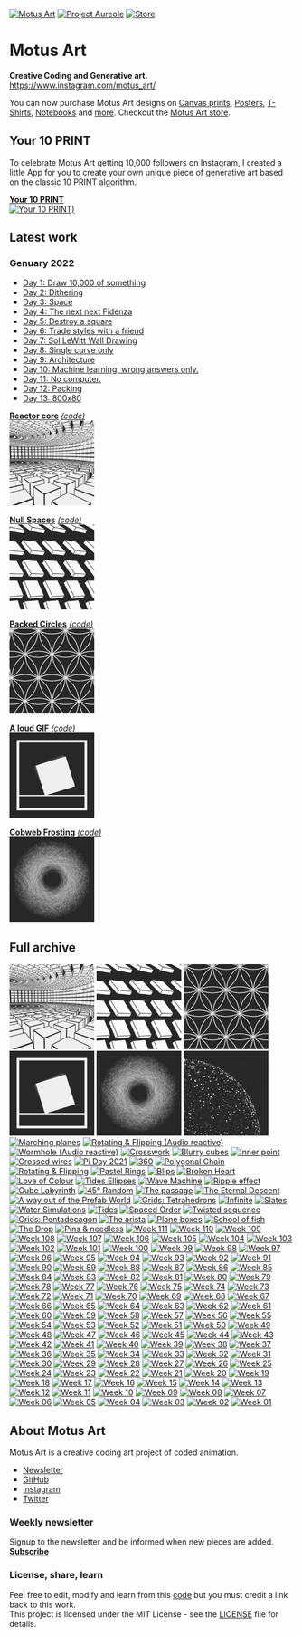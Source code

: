 [![Motus Art](assets/img/website/MotusArt.jpg "Motus Art")](#motus-art)
[![Project Aureole](assets/img/website/Project-Aureole.jpg "Project Aureole")](https://github.com/owenmcateer/Project-Aureole)
[![Store](assets/img/website/Buy-prints.jpg "Buy Motus Art Prints")](https://motusart.redbubble.com/)


# Motus Art

**Creative Coding and Generative art.**  
https://www.instagram.com/motus_art/

You can now purchase Motus Art designs on [Canvas prints](https://www.redbubble.com/people/motusart/shop?artistUserName=motusart&asc=u&iaCode=u-print-canvas), [Posters](https://www.redbubble.com/people/motusart/shop?artistUserName=motusart&asc=u&iaCode=u-print-poster), [T-Shirts](https://cottonbureau.com/people/owen-mcateer), [Notebooks](https://www.redbubble.com/people/motusart/shop?artistUserName=motusart&asc=u&iaCode=u-notebook-spiral) and [more](https://www.redbubble.com/people/motusart/shop).
Checkout the [Motus Art store](https://www.redbubble.com/people/motusart/shop).


## Your 10 PRINT
To celebrate Motus Art getting 10,000 followers on Instagram, I created a little App for you to create your own unique piece of generative art based on the classic 10 PRINT algorithm.

[**Your 10 PRINT**][your10print]  
[![Your 10 PRINT)](./assets/img/preview/your10print.png)][your10print]


## Latest work

### Genuary 2022
- [Day 1: Draw 10,000 of something](https://owenmcateer.github.io/Motus-Art/projects/genuary2022/day1.html)
- [Day 2: Dithering](https://owenmcateer.github.io/Motus-Art/projects/genuary2022/day2.html)
- [Day 3: Space](https://owenmcateer.github.io/Motus-Art/projects/genuary2022/day3.html)
- [Day 4: The next next Fidenza](https://owenmcateer.github.io/Motus-Art/projects/genuary2022/day4.html)
- [Day 5: Destroy a square](https://owenmcateer.github.io/Motus-Art/projects/genuary2022/day5.html)
- [Day 6: Trade styles with a friend](https://owenmcateer.github.io/Motus-Art/projects/genuary2022/day6.html)
- [Day 7: Sol LeWitt Wall Drawing](https://owenmcateer.github.io/Motus-Art/projects/genuary2022/day7.html)
- [Day 8: Single curve only](https://twitter.com/motus_art/status/1479781119348416512)
- [Day 9: Architecture](https://owenmcateer.github.io/Motus-Art/projects/genuary2022/day9.html)
- [Day 10: Machine learning, wrong answers only.](https://twitter.com/motus_art/status/1480564624676298760)
- [Day 11: No computer.](https://twitter.com/motus_art/status/1480942513867403265)
- [Day 12: Packing](https://owenmcateer.github.io/Motus-Art/projects/genuary2022/day12.html)
- [Day 13: 800x80](https://owenmcateer.github.io/Motus-Art/projects/genuary2022/day13.html)


[**Reactor core**][week152] [*(code)*][week152code]  
[![Reactor core)](./assets/img/preview/week_152.png)][week152]

[**Null Spaces**][week151] [*(code)*][week151code]  
[![Null Spaces)](./assets/img/preview/week_151.png)][week151]

[**Packed Circles**][week150] [*(code)*][week150code]  
[![Packed Circles)](./assets/img/preview/week_150.png)][week150]

[**A loud GIF**][week149] [*(code)*][week149code]  
[![A loud GIF)](./assets/img/preview/week_149.png)][week149]

[**Cobweb Frosting**][week148] [*(code)*][week148code]  
[![Cobweb Frosting)](./assets/img/preview/week_148.png)][week148]

## Full archive
[![Reactor core](./assets/img/preview/week_152.png)][week152]
[![Null Spaces](./assets/img/preview/week_151.png)][week151]
[![Packed Circles](./assets/img/preview/week_150.png)][week150]
[![A loud GIF](./assets/img/preview/week_149.png)][week149]
[![Cobweb Frosting](./assets/img/preview/week_148.png)][week148]
[![Entity Globe](./assets/img/preview/week_147.png)][week147]
[![Marching planes](./assets/img/preview/week_146.png)][week146]
[![Rotating & Flipping (Audio reactive)](./assets/img/preview/week_136.png)][week145]
[![Wormhole (Audio reactive)](./assets/img/preview/week_103.png)][week144]
[![Crosswork](./assets/img/preview/week_143.png)][week143]
[![Blurry cubes](./assets/img/preview/week_142.png)][week142]
[![Inner point](./assets/img/preview/week_141.png)][week141]
[![Crossed wires](./assets/img/preview/week_140.png)][week140]
[![Pi Day 2021](./assets/img/preview/week_139.png)][week139]
[![360](./assets/img/preview/week_138.png)][week138]
[![Polygonal Chain](./assets/img/preview/week_137.png)][week137]
[![Rotating &amp; Flipping](./assets/img/preview/week_136.png)][week136]
[![Pastel Rings](./assets/img/preview/week_135.png)][week135]
[![Blips](./assets/img/preview/week_134.png)][week134]
[![Broken Heart](./assets/img/preview/week_133.png)][week133]
[![Love of Colour](./assets/img/preview/week_132.png)][week132]
[![Tides Ellipses](./assets/img/preview/week_131.png)][week131]
[![Wave Machine](./assets/img/preview/week_130.png)][week130]
[![Ripple effect](./assets/img/preview/week_129.png)][week129]
[![Cube Labyrinth](./assets/img/preview/week_128.png)][week128]
[![45° Random](./assets/img/preview/week_127.png)][week127]
[![The passage](./assets/img/preview/week_126.png)][week126]
[![The Eternal Descent](./assets/img/preview/week_125.png)][week125]
[![A way out of the Prefab World](./assets/img/preview/week_124.png)][week124]
[![Grids: Tetrahedrons](./assets/img/preview/week_123.png)][week123]
[![Infinite](./assets/img/preview/week_122.png)][week122]
[![Slates](./assets/img/preview/week_121.png)][week121]
[![Water Simulations](./assets/img/preview/WaterSimulations.png)][waterSims]
[![Tides](./assets/img/preview/week_120.png)][week120]
[![Spaced Order](./assets/img/preview/week_119.png)][week119]
[![Twisted sequence](./assets/img/preview/week_118.png)][week118]
[![Grids: Pentadecagon](./assets/img/preview/week_117.png)][week117]
[![The arista](./assets/img/preview/week_116.png)][week116]
[![Plane boxes](./assets/img/preview/week_115.png)][week115]
[![School of fish](./assets/img/preview/week_114.png)][week114]
[![The Drop](./assets/img/preview/week_113.png)][week113]
[![Pins & needless](./assets/img/preview/week_112.png)][week112]
[![Week 111](./assets/img/preview/week_111.png)][week111]
[![Week 110](./assets/img/preview/week_110.png)][week110]
[![Week 109](./assets/img/preview/week_109.png)][week109]
[![Week 108](./assets/img/preview/week_108.png)][week108]
[![Week 107](./assets/img/preview/week_107.png)][week107]
[![Week 106](./assets/img/preview/week_106.png)][week106]
[![Week 105](./assets/img/preview/week_105.png)][week105]
[![Week 104](./assets/img/preview/week_104.png)][week104]
[![Week 103](./assets/img/preview/week_103.png)][week103]
[![Week 102](./assets/img/preview/week_102.png)][week102]
[![Week 101](./assets/img/preview/week_101.png)][week101]
[![Week 100](./assets/img/preview/week_100.png)][week100]
[![Week 99](./assets/img/preview/week_99.png)][week99]
[![Week 98](./assets/img/preview/week_98.png)][week98]
[![Week 97](./assets/img/preview/week_97.png)][week97]
[![Week 96](./assets/img/preview/week_96.png)][week96]
[![Week 95](./assets/img/preview/week_95.png)][week95]
[![Week 94](./assets/img/preview/week_94.png)][week94]
[![Week 93](./assets/img/preview/week_93.png)][week93]
[![Week 92](./assets/img/preview/week_92.png)][week92]
[![Week 91](./assets/img/preview/week_91.png)][week91]
[![Week 90](./assets/img/preview/week_90.png)][week90]
[![Week 89](./assets/img/preview/week_89.png)][week89]
[![Week 88](./assets/img/preview/week_88.png)][week88]
[![Week 87](./assets/img/preview/week_87.png)][week87]
[![Week 86](./assets/img/preview/week_86.png)][week86]
[![Week 85](./assets/img/preview/week_85.png)][week85]
[![Week 84](./assets/img/preview/week_84.png)][week84]
[![Week 83](./assets/img/preview/week_83.png)][week83]
[![Week 82](./assets/img/preview/week_82.png)][week82]
[![Week 81](./assets/img/preview/week_81.png)][week81]
[![Week 80](./assets/img/preview/week_80.png)][week80]
[![Week 79](./assets/img/preview/week_79.png)][week79]
[![Week 78](./assets/img/preview/week_78.png)][week78]
[![Week 77](./assets/img/preview/week_77.png)][week77]
[![Week 76](./assets/img/preview/week_76.png)][week76]
[![Week 75](./assets/img/preview/week_75.png)][week75]
[![Week 74](./assets/img/preview/week_74.png)][week74]
[![Week 73](./assets/img/preview/week_73.png)][week73]
[![Week 72](./assets/img/preview/week_72.png)][week72]
[![Week 71](./assets/img/preview/week_71.png)][week71]
[![Week 70](./assets/img/preview/week_70.png)][week70]
[![Week 69](./assets/img/preview/week_69.png)][week69]
[![Week 68](./assets/img/preview/week_68.png)][week68]
[![Week 67](./assets/img/preview/week_67.png)][week67]
[![Week 66](./assets/img/preview/week_66.png)][week66]
[![Week 65](./assets/img/preview/week_65.png)][week65]
[![Week 64](./assets/img/preview/week_64.png)][week64]
[![Week 63](./assets/img/preview/week_63.png)][week63]
[![Week 62](./assets/img/preview/week_62.png)][week62]
[![Week 61](./assets/img/preview/week_61.png)][week61]
[![Week 60](./assets/img/preview/week_60.png)][week60]
[![Week 59](./assets/img/preview/week_59.png)][week59]
[![Week 58](./assets/img/preview/week_58.png)][week58]
[![Week 57](./assets/img/preview/week_57.png)][week57]
[![Week 56](./assets/img/preview/week_56.png)][week56]
[![Week 55](./assets/img/preview/week_55.png)][week55]
[![Week 54](./assets/img/preview/week_54.png)][week54]
[![Week 53](./assets/img/preview/week_53.png)][week53]
[![Week 52](./assets/img/preview/week_52.png)][week52]
[![Week 51](./assets/img/preview/week_51.png)][week51]
[![Week 50](./assets/img/preview/week_50.png)][week50]
[![Week 49](./assets/img/preview/week_49.png)][week49]
[![Week 48](./assets/img/preview/week_48.png)][week48]
[![Week 47](./assets/img/preview/week_47.png)][week47]
[![Week 46](./assets/img/preview/week_46.png)][week46]
[![Week 45](./assets/img/preview/week_45.png)][week45]
[![Week 44](./assets/img/preview/week_44.png)][week44]
[![Week 43](./assets/img/preview/week_43.png)][week43]
[![Week 42](./assets/img/preview/week_42.png)][week42]
[![Week 41](./assets/img/preview/week_41.png)][week41]
[![Week 40](./assets/img/preview/week_40.png)][week40]
[![Week 39](./assets/img/preview/week_39.png)][week39]
[![Week 38](./assets/img/preview/week_38.png)][week38]
[![Week 37](./assets/img/preview/week_37.png)][week37]
[![Week 36](./assets/img/preview/week_36.png)][week36]
[![Week 35](./assets/img/preview/week_35.png)][week35]
[![Week 34](./assets/img/preview/week_34.png)][week34]
[![Week 33](./assets/img/preview/week_33.png)][week33]
[![Week 32](./assets/img/preview/week_32.png)][week32]
[![Week 31](./assets/img/preview/week_31.png)][week31]
[![Week 30](./assets/img/preview/week_30.png)][week30]
[![Week 29](./assets/img/preview/week_29.png)][week29]
[![Week 28](./assets/img/preview/week_28.png)][week28]
[![Week 27](./assets/img/preview/week_27.png)][week27]
[![Week 26](./assets/img/preview/week_26.png)][week26]
[![Week 25](./assets/img/preview/week_25.png)][week25]
[![Week 24](./assets/img/preview/week_24.png)][week24]
[![Week 23](./assets/img/preview/week_23.png)][week23]
[![Week 22](./assets/img/preview/week_22.png)][week22]
[![Week 21](./assets/img/preview/week_21.png)][week21]
[![Week 20](./assets/img/preview/week_20.png)][week20]
[![Week 19](./assets/img/preview/week_19.png)][week19]
[![Week 18](./assets/img/preview/week_18.png)][week18]
[![Week 17](./assets/img/preview/week_17.png)][week17]
[![Week 16](./assets/img/preview/week_16.png)][week16]
[![Week 15](./assets/img/preview/week_15.png)][week15]
[![Week 14](./assets/img/preview/week_14.png)][week14]
[![Week 13](./assets/img/preview/week_13.png)][week13]
[![Week 12](./assets/img/preview/week_12.png)][week12]
[![Week 11](./assets/img/preview/week_11.png)][week11]
[![Week 10](./assets/img/preview/week_10.png)][week10]
[![Week 09](./assets/img/preview/week_09.png)][week09]
[![Week 08](./assets/img/preview/week_08.png)][week08]
[![Week 07](./assets/img/preview/week_07.png)][week07]
[![Week 06](./assets/img/preview/week_06.png)][week06]
[![Week 05](./assets/img/preview/week_05.png)][week05]
[![Week 04](./assets/img/preview/week_04.png)][week04]
[![Week 03](./assets/img/preview/week_03.png)][week03]
[![Week 02](./assets/img/preview/week_02.png)][week02]
[![Week 01](./assets/img/preview/week_01.png)][week01]

## About Motus Art

Motus Art is a creative coding art project of coded animation.
* [Newsletter](http://eepurl.com/dmntwP)
* [GitHub](https://github.com/owenmcateer)
* [Instagram](https://www.instagram.com/Motus_Art/)
* [Twitter](https://twitter.com/motus_art)

### Weekly newsletter

Signup to the newsletter and be informed when new pieces are added.  
[**Subscribe**](http://eepurl.com/dmntwP)

### License, share, learn

Feel free to edit, modify and learn from this [code](https://github.com/owenmcateer/Motus-Art) but you must credit a link back to this work.  
This project is licensed under the MIT License - see the [LICENSE](LICENSE) file for details.

[week01]: https://owenmcateer.github.io/Motus-Art/projects/week_01.html
[week01code]: https://github.com/owenmcateer/Motus-Art/blob/master/src/week_01/main.js
[week02]: https://owenmcateer.github.io/Motus-Art/projects/week_02.html
[week02code]: https://github.com/owenmcateer/Motus-Art/blob/master/src/week_02/main.js
[week03]: https://owenmcateer.github.io/Motus-Art/projects/week_03.html
[week03code]: https://github.com/owenmcateer/Motus-Art/blob/master/src/week_03/main.js
[week04]: https://owenmcateer.github.io/Motus-Art/projects/week_04.html
[week04code]: https://github.com/owenmcateer/Motus-Art/blob/master/src/week_04/main.js
[week05]: https://owenmcateer.github.io/Motus-Art/projects/week_05.html
[week05code]: https://github.com/owenmcateer/Motus-Art/blob/master/src/week_05/main.js
[week06]: https://owenmcateer.github.io/Motus-Art/projects/week_06.html
[week06code]: https://github.com/owenmcateer/Motus-Art/blob/master/src/week_06/main.js
[week07]: https://owenmcateer.github.io/Motus-Art/projects/week_07.html
[week07code]: https://github.com/owenmcateer/Motus-Art/blob/master/src/week_07/main.js
[week08]: https://owenmcateer.github.io/Motus-Art/projects/week_08.html
[week08code]: https://github.com/owenmcateer/Motus-Art/tree/master/src/week_08
[week09]: https://owenmcateer.github.io/Motus-Art/projects/week_09.html
[week09code]: https://github.com/owenmcateer/Motus-Art/blob/master/src/week_09/main.js
[week10]: https://owenmcateer.github.io/Motus-Art/projects/week_10.html
[week10code]: https://github.com/owenmcateer/Motus-Art/blob/master/src/week_10/main.js
[week11]: https://owenmcateer.github.io/Motus-Art/projects/week_11.html
[week11code]: https://github.com/owenmcateer/Motus-Art/blob/master/src/week_11/main.js
[week12]: https://owenmcateer.github.io/Motus-Art/projects/week_12.html
[week12code]: https://github.com/owenmcateer/Motus-Art/blob/master/src/week_12/main.js
[week13]: https://owenmcateer.github.io/Motus-Art/projects/week_13.html
[week13code]: https://github.com/owenmcateer/Motus-Art/blob/master/src/week_13/main.js
[week14]: https://owenmcateer.github.io/Motus-Art/projects/week_14.html
[week14code]: https://github.com/owenmcateer/Motus-Art/blob/master/src/week_14/main.js
[week15]: https://owenmcateer.github.io/Motus-Art/projects/week_15.html
[week15code]: https://github.com/owenmcateer/Motus-Art/blob/master/src/week_15/main.js
[week16]: https://owenmcateer.github.io/Motus-Art/projects/week_16.html
[week16code]: https://github.com/owenmcateer/Motus-Art/blob/master/src/week_16/main.js
[week17]: https://owenmcateer.github.io/Motus-Art/projects/week_17.html
[week17code]: https://github.com/owenmcateer/Motus-Art/blob/master/src/week_17/main.js
[week18]: https://owenmcateer.github.io/Motus-Art/projects/week_18.html
[week18code]: https://github.com/owenmcateer/Motus-Art/blob/master/src/week_18/main.js
[week19]: https://owenmcateer.github.io/Motus-Art/projects/week_19.html
[week19code]: https://github.com/owenmcateer/Motus-Art/blob/master/src/week_19/main.js
[week20]: https://owenmcateer.github.io/Motus-Art/projects/week_20.html
[week20code]: https://github.com/owenmcateer/Motus-Art/blob/master/src/week_20/main.js
[week21]: https://owenmcateer.github.io/Motus-Art/projects/week_21.html
[week21code]: https://github.com/owenmcateer/Motus-Art/blob/master/src/week_21/main.js
[week22]: https://owenmcateer.github.io/Motus-Art/projects/week_22.html
[week22code]: https://github.com/owenmcateer/Motus-Art/blob/master/src/week_22/main.js
[week23]: https://owenmcateer.github.io/Motus-Art/projects/week_23.html
[week23code]: https://github.com/owenmcateer/Motus-Art/blob/master/src/week_23/main.js
[week24]: https://owenmcateer.github.io/Motus-Art/projects/week_24.html
[week24code]: https://github.com/owenmcateer/Motus-Art/blob/master/src/week_24/main.js
[week25]: https://owenmcateer.github.io/Motus-Art/projects/week_25.html
[week25code]: https://github.com/owenmcateer/Motus-Art/blob/master/src/week_25/main.js
[week26]: https://owenmcateer.github.io/Motus-Art/projects/week_26.html
[week26code]: https://github.com/owenmcateer/Motus-Art/blob/master/src/week_26/main.js
[week27]: https://owenmcateer.github.io/Motus-Art/projects/week_27.html
[week27code]: https://github.com/owenmcateer/Motus-Art/blob/master/src/week_27/main.js
[week28]: https://owenmcateer.github.io/Motus-Art/projects/week_28.html
[week28code]: https://github.com/owenmcateer/Motus-Art/blob/master/src/week_28/main.js
[week29]: https://owenmcateer.github.io/Motus-Art/projects/week_29.html
[week29code]: https://github.com/owenmcateer/Motus-Art/blob/master/src/week_29/main.js
[codevember]: https://owenmcateer.github.io/Motus-Art/projects/codevember/
[week30]: https://owenmcateer.github.io/Motus-Art/projects/week_30.html
[week30code]: https://github.com/owenmcateer/Motus-Art/blob/master/src/week_30/main.js
[week31]: https://owenmcateer.github.io/Motus-Art/projects/week_31.html
[week31code]: https://github.com/owenmcateer/Motus-Art/blob/master/src/week_31/main.js
[week32]: https://owenmcateer.github.io/Motus-Art/projects/week_32.html
[week32code]: https://github.com/owenmcateer/Motus-Art/blob/master/src/week_32/main.js
[week33]: https://owenmcateer.github.io/Motus-Art/projects/week_33.html
[week33code]: https://github.com/owenmcateer/Motus-Art/blob/master/src/week_33/main.js
[week34]: https://owenmcateer.github.io/Motus-Art/projects/week_34.html
[week34code]: https://github.com/owenmcateer/Motus-Art/blob/master/src/week_34/main.js
[week35]: https://owenmcateer.github.io/Motus-Art/projects/week_35.html
[week35code]: https://github.com/owenmcateer/Motus-Art/blob/master/src/week_35/main.js
[week36]: https://owenmcateer.github.io/Motus-Art/projects/week_36.html
[week36code]: https://github.com/owenmcateer/Motus-Art/blob/master/src/week_36/main.js
[week37]: https://owenmcateer.github.io/Motus-Art/projects/week_37.html
[week37code]: https://github.com/owenmcateer/Motus-Art/blob/master/src/week_37/main.js
[week38]: https://owenmcateer.github.io/Motus-Art/projects/week_38.html
[week38code]: https://github.com/owenmcateer/Motus-Art/blob/master/src/week_38/main.js
[week39]: https://owenmcateer.github.io/Motus-Art/projects/week_39.html
[week39code]: https://github.com/owenmcateer/Motus-Art/blob/master/src/week_39/main.js
[week40]: https://owenmcateer.github.io/Motus-Art/projects/week_40.html
[week40code]: https://github.com/owenmcateer/Motus-Art/blob/master/src/week_40/main.js
[week41]: https://owenmcateer.github.io/Motus-Art/projects/week_41.html
[week41code]: https://github.com/owenmcateer/Motus-Art/blob/master/src/week_41/main.js
[week42]: https://owenmcateer.github.io/Motus-Art/projects/week_42.html
[week42code]: https://github.com/owenmcateer/Motus-Art/blob/master/src/week_42/main.js
[week43]: https://owenmcateer.github.io/Motus-Art/projects/week_43.html
[week43code]: https://github.com/owenmcateer/Motus-Art/blob/master/src/week_43/main.js
[week44]: https://owenmcateer.github.io/Motus-Art/projects/week_44.html
[week44code]: https://github.com/owenmcateer/Motus-Art/blob/master/src/week_44/main.js
[week45]: https://owenmcateer.github.io/Motus-Art/projects/week_45.html
[week45code]: https://github.com/owenmcateer/Motus-Art/blob/master/src/week_45/main.js
[week46]: https://owenmcateer.github.io/Motus-Art/projects/week_46.html
[week46code]: https://github.com/owenmcateer/Motus-Art/blob/master/src/week_46/main.js
[week47]: https://owenmcateer.github.io/Motus-Art/projects/week_47.html
[week47code]: https://github.com/owenmcateer/Motus-Art/blob/master/src/week_47/main.js
[week48]: https://owenmcateer.github.io/Motus-Art/projects/week_48.html
[week48code]: https://github.com/owenmcateer/Motus-Art/blob/master/src/week_48/main.js
[week49]: https://owenmcateer.github.io/Motus-Art/projects/week_49.html
[week49code]: https://github.com/owenmcateer/Motus-Art/blob/master/src/week_49/main.js
[week50]: https://owenmcateer.github.io/Motus-Art/projects/week_50.html
[week50code]: https://github.com/owenmcateer/Motus-Art/blob/master/src/week_50/main.js
[week51]: https://owenmcateer.github.io/Motus-Art/projects/week_51.html
[week51code]: https://github.com/owenmcateer/Motus-Art/blob/master/src/week_51/main.js
[week52]: https://owenmcateer.github.io/Motus-Art/projects/week_52.html
[week52code]: https://github.com/owenmcateer/Motus-Art/blob/master/src/week_52/main.js
[week53]: https://owenmcateer.github.io/Motus-Art/projects/week_53.html
[week53code]: https://github.com/owenmcateer/Motus-Art/blob/master/src/week_53/main.js
[week54]: https://owenmcateer.github.io/Motus-Art/projects/week_54.html
[week54code]: https://github.com/owenmcateer/Motus-Art/blob/master/src/week_54/main.js
[week55]: https://owenmcateer.github.io/Motus-Art/projects/week_55.html
[week55code]: https://github.com/owenmcateer/Motus-Art/blob/master/src/week_55/main.js
[week56]: https://owenmcateer.github.io/Motus-Art/projects/week_56.html
[week56code]: https://github.com/owenmcateer/Motus-Art/blob/master/src/week_56/main.js
[week57]: https://owenmcateer.github.io/Motus-Art/projects/week_57.html
[week57code]: https://github.com/owenmcateer/Motus-Art/blob/master/src/week_57/main.js
[week58]: https://owenmcateer.github.io/Motus-Art/projects/week_58.html
[week58code]: https://github.com/owenmcateer/Motus-Art/blob/master/src/week_58/main.js
[week59]: https://owenmcateer.github.io/Motus-Art/projects/week_59.html
[week59code]: https://github.com/owenmcateer/Motus-Art/blob/master/src/week_59/main.js
[week60]: https://owenmcateer.github.io/Motus-Art/projects/week_60.html
[week60code]: https://github.com/owenmcateer/Motus-Art/blob/master/src/week_60/main.js
[week61]: https://owenmcateer.github.io/Motus-Art/projects/week_61.html
[week61code]: https://github.com/owenmcateer/Motus-Art/blob/master/src/week_61/main.js
[week62]: https://owenmcateer.github.io/Motus-Art/projects/week_62.html
[week62code]: https://github.com/owenmcateer/Motus-Art/blob/master/src/week_62/main.js
[week63]: https://owenmcateer.github.io/Motus-Art/projects/week_63.html
[week63code]: https://github.com/owenmcateer/Motus-Art/blob/master/src/week_63/main.js
[week64]: https://owenmcateer.github.io/Motus-Art/projects/week_64.html
[week64code]: https://github.com/owenmcateer/Motus-Art/blob/master/src/week_64/main.js
[week65]: https://owenmcateer.github.io/Motus-Art/projects/week_65.html
[week65code]: https://github.com/owenmcateer/Motus-Art/blob/master/src/week_65/main.js
[week66]: https://owenmcateer.github.io/Motus-Art/projects/week_66.html
[week66code]: https://github.com/owenmcateer/Motus-Art/blob/master/src/week_66/main.js
[week67]: https://owenmcateer.github.io/Motus-Art/projects/week_67.html
[week67code]: https://github.com/owenmcateer/Motus-Art/blob/master/src/week_67/main.js
[week68]: https://owenmcateer.github.io/Motus-Art/projects/week_68.html
[week68code]: https://github.com/owenmcateer/Motus-Art/blob/master/src/week_68/main.js
[week69]: https://owenmcateer.github.io/Motus-Art/projects/week_69.html
[week69code]: https://github.com/owenmcateer/Motus-Art/blob/master/src/week_69/main.js
[week70]: https://owenmcateer.github.io/Motus-Art/projects/week_70.html
[week70code]: https://github.com/owenmcateer/Motus-Art/blob/master/src/week_70/main.js
[week71]: https://owenmcateer.github.io/Motus-Art/projects/week_71.html
[week71code]: https://github.com/owenmcateer/Motus-Art/blob/master/src/week_71/main.js
[week72]: https://owenmcateer.github.io/Motus-Art/projects/week_72.html
[week72code]: https://github.com/owenmcateer/Motus-Art/blob/master/src/week_72/main.js
[week73]: https://owenmcateer.github.io/Motus-Art/projects/week_73.html
[week73code]: https://github.com/owenmcateer/Motus-Art/blob/master/src/week_73/main.js
[week74]: https://owenmcateer.github.io/Motus-Art/projects/week_74.html
[week74code]: https://github.com/owenmcateer/Motus-Art/blob/master/src/week_74/main.js
[week75]: https://owenmcateer.github.io/Motus-Art/projects/week_75.html
[week75code]: https://github.com/owenmcateer/Motus-Art/blob/master/src/week_75/main.js
[week76]: https://owenmcateer.github.io/Motus-Art/projects/week_76.html
[week76code]: https://github.com/owenmcateer/Motus-Art/blob/master/src/week_76/main.js
[week77]: https://owenmcateer.github.io/Motus-Art/projects/week_77.html
[week77code]: https://github.com/owenmcateer/Motus-Art/blob/master/src/week_77/main.js
[week78]: https://owenmcateer.github.io/Motus-Art/projects/week_78.html
[week78code]: https://github.com/owenmcateer/Motus-Art/blob/master/src/week_78/main.js
[week79]: https://owenmcateer.github.io/Motus-Art/projects/week_79.html
[week79code]: https://github.com/owenmcateer/Motus-Art/blob/master/src/week_79/main.js
[week80]: https://owenmcateer.github.io/Motus-Art/projects/week_80.html
[week80code]: https://github.com/owenmcateer/Motus-Art/blob/master/src/week_80/
[week81]: https://owenmcateer.github.io/Motus-Art/projects/week_81.html
[week81code]: https://github.com/owenmcateer/Motus-Art/blob/master/src/week_81/main.js
[week82]: https://owenmcateer.github.io/Motus-Art/projects/week_82.html
[week82code]: https://github.com/owenmcateer/Motus-Art/blob/master/src/week_82/main.js
[week83]: https://owenmcateer.github.io/Motus-Art/projects/week_83.html
[week83code]: https://github.com/owenmcateer/Motus-Art/blob/master/src/week_83/main.js
[week84]: https://owenmcateer.github.io/Motus-Art/projects/week_84.html
[week84code]: https://github.com/owenmcateer/Motus-Art/blob/master/src/week_84/main.js
[week85]: https://owenmcateer.github.io/Motus-Art/projects/week_85.html
[week85code]: https://github.com/owenmcateer/Motus-Art/blob/master/src/week_85/
[week86]: https://owenmcateer.github.io/Motus-Art/projects/week_86.html
[week86code]: https://github.com/owenmcateer/Motus-Art/blob/master/src/week_86/main.js
[week87]: https://owenmcateer.github.io/Motus-Art/projects/week_87.html
[week87code]: https://github.com/owenmcateer/Motus-Art/blob/master/src/week_87/main.js
[week88]: https://owenmcateer.github.io/Motus-Art/projects/week_88.html
[week88code]: https://github.com/owenmcateer/Motus-Art/blob/master/src/week_88/main.js
[week89]: https://owenmcateer.github.io/Motus-Art/projects/week_89.html
[week89code]: https://github.com/owenmcateer/Motus-Art/blob/master/src/week_89/main.js
[week90]: https://owenmcateer.github.io/Motus-Art/projects/week_90.html
[week90code]: https://github.com/owenmcateer/Motus-Art/blob/master/src/week_90/main.js
[week91]: https://owenmcateer.github.io/Motus-Art/projects/week_91.html
[week91code]: https://github.com/owenmcateer/Motus-Art/blob/master/src/week_91/main.js
[week92]: https://owenmcateer.github.io/Motus-Art/projects/week_92.html
[week92code]: https://github.com/owenmcateer/Motus-Art/blob/master/src/week_92/main.js
[week93]: https://owenmcateer.github.io/Motus-Art/projects/week_93.html
[week93code]: https://github.com/owenmcateer/Motus-Art/blob/master/src/week_93/main.js
[week94]: https://owenmcateer.github.io/Motus-Art/projects/week_94.html
[week94code]: https://github.com/owenmcateer/Motus-Art/blob/master/src/week_94/main.js
[week95]: https://owenmcateer.github.io/Motus-Art/projects/week_95.html
[week95code]: https://github.com/owenmcateer/Motus-Art/blob/master/src/week_95/
[week96]: https://owenmcateer.github.io/Motus-Art/projects/week_96.html
[week96code]: https://github.com/owenmcateer/Motus-Art/blob/master/src/week_96/main.js
[week97]: https://owenmcateer.github.io/Motus-Art/projects/week_97.html
[week97code]: https://github.com/owenmcateer/Motus-Art/blob/master/src/week_97/main.js
[week98]: https://owenmcateer.github.io/Motus-Art/projects/week_98.html
[week98code]: https://github.com/owenmcateer/Motus-Art/blob/master/src/week_98/main.js
[week99]: https://owenmcateer.github.io/Motus-Art/projects/week_99.html
[week99code]: https://github.com/owenmcateer/Motus-Art/blob/master/src/week_99/main.js
[week100]: https://owenmcateer.github.io/Motus-Art/projects/week_100.html
[week100code]: https://github.com/owenmcateer/Motus-Art/blob/master/src/week_100/main.js
[week101]: https://owenmcateer.github.io/Motus-Art/projects/week_101.html
[week101code]: https://github.com/owenmcateer/Motus-Art/blob/master/src/week_101/main.js
[week102]: https://owenmcateer.github.io/Motus-Art/projects/week_102.html
[week102code]: https://github.com/owenmcateer/Motus-Art/blob/master/src/week_102/main.js
[week103]: https://owenmcateer.github.io/Motus-Art/projects/week_103.html
[week103code]: https://github.com/owenmcateer/Motus-Art/blob/master/src/week_103/main.js
[week104]: https://owenmcateer.github.io/Motus-Art/projects/week_104.html
[week104code]: https://github.com/owenmcateer/Motus-Art/blob/master/src/week_104/main.js
[week105]: https://owenmcateer.github.io/Motus-Art/projects/week_105.html
[week105code]: https://github.com/owenmcateer/Motus-Art/blob/master/src/week_105/main.js
[week106]: https://owenmcateer.github.io/Motus-Art/projects/week_106.html
[week106code]: https://github.com/owenmcateer/Motus-Art/blob/master/src/week_106/main.js
[week107]: https://owenmcateer.github.io/Motus-Art/projects/week_107.html
[week107code]: https://github.com/owenmcateer/Motus-Art/blob/master/src/week_107/main.js
[week108]: https://owenmcateer.github.io/Motus-Art/projects/week_108.html
[week108code]: https://github.com/owenmcateer/Motus-Art/blob/master/src/week_108/main.js
[week109]: https://owenmcateer.github.io/Motus-Art/projects/week_109.html
[week109code]: https://github.com/owenmcateer/Motus-Art/blob/master/src/week_109/main.js
[week110]: https://owenmcateer.github.io/Motus-Art/projects/week_110.html
[week110code]: https://github.com/owenmcateer/Motus-Art/blob/master/src/week_110/main.js
[week111]: https://owenmcateer.github.io/Motus-Art/projects/week_111.html
[week111code]: https://github.com/owenmcateer/Motus-Art/blob/master/src/week_111/main.js
[week112]: https://owenmcateer.github.io/Motus-Art/projects/week_112.html
[week112code]: https://github.com/owenmcateer/Motus-Art/blob/master/src/week_112/main.js
[week113]: https://owenmcateer.github.io/Motus-Art/projects/week_113.html
[week113code]: https://github.com/owenmcateer/Motus-Art/blob/master/src/week_113/main.js
[week114]: https://owenmcateer.github.io/Motus-Art/projects/week_114.html
[week114code]: https://github.com/owenmcateer/Motus-Art/blob/master/src/week_114/main.js
[week115]: https://owenmcateer.github.io/Motus-Art/projects/week_115.html
[week115code]: https://github.com/owenmcateer/Motus-Art/blob/master/src/week_115/main.js
[week116]: https://owenmcateer.github.io/Motus-Art/projects/week_116.html
[week116code]: https://github.com/owenmcateer/Motus-Art/blob/master/src/week_116/main.js
[week117]: https://owenmcateer.github.io/Motus-Art/projects/week_117.html
[week117code]: https://github.com/owenmcateer/Motus-Art/blob/master/src/week_117/main.js
[week118]: https://owenmcateer.github.io/Motus-Art/projects/week_118.html
[week118code]: https://github.com/owenmcateer/Motus-Art/blob/master/src/week_118/main.js
[week119]: https://owenmcateer.github.io/Motus-Art/projects/week_119.html
[week119code]: https://github.com/owenmcateer/Motus-Art/blob/master/src/week_119/main.js
[week120]: https://owenmcateer.github.io/Motus-Art/projects/week_120.html
[week120code]: https://github.com/owenmcateer/Motus-Art/blob/master/src/week_120/main.js
[waterSims]: https://owenmcateer.github.io/Motus-Art/projects/water-simulations/1.SlideFall.html
[waterSimsCode]: https://github.com/owenmcateer/Motus-Art/blob/master//projects/water-simulations/
[week121]: https://owenmcateer.github.io/Motus-Art/projects/week_121.html
[week121code]: https://github.com/owenmcateer/Motus-Art/blob/master/src/week_121/main.js
[week122]: https://owenmcateer.github.io/Motus-Art/projects/week_122.html
[week122code]: https://github.com/owenmcateer/Motus-Art/blob/master/src/week_122/main.js
[week123]: https://owenmcateer.github.io/Motus-Art/projects/week_123.html
[week123code]: https://github.com/owenmcateer/Motus-Art/blob/master/src/week_123/
[week124]: https://owenmcateer.github.io/Motus-Art/projects/week_124.html
[week124code]: https://github.com/owenmcateer/Motus-Art/blob/master/src/week_124/
[week125]: https://owenmcateer.github.io/Motus-Art/projects/week_125.html
[week125code]: https://github.com/owenmcateer/Motus-Art/blob/master/src/week_125/main.js
[week126]: https://owenmcateer.github.io/Motus-Art/projects/week_126.html
[week126code]: https://github.com/owenmcateer/Motus-Art/blob/master/src/week_126/main.js
[week127]: https://owenmcateer.github.io/Motus-Art/projects/week_127.html
[week127code]: https://github.com/owenmcateer/Motus-Art/blob/master/src/week_127/main.js
[week128]: https://owenmcateer.github.io/Motus-Art/projects/week_128.html
[week128code]: https://github.com/owenmcateer/Motus-Art/blob/master/src/week_128/main.js
[week129]: https://owenmcateer.github.io/Motus-Art/projects/week_129.html
[week129code]: https://github.com/owenmcateer/Motus-Art/blob/master/src/week_129/main.js
[week130]: https://owenmcateer.github.io/Motus-Art/projects/week_130.html
[week130code]: https://github.com/owenmcateer/Motus-Art/blob/master/src/week_130/main.js
[week131]: https://owenmcateer.github.io/Motus-Art/projects/week_131.html
[week131code]: https://github.com/owenmcateer/Motus-Art/blob/master/src/week_131/main.js
[week132]: https://owenmcateer.github.io/Motus-Art/projects/week_132.html
[week132code]: https://github.com/owenmcateer/Motus-Art/blob/master/src/week_132/main.js
[week133]: https://owenmcateer.github.io/Motus-Art/projects/week_133.html
[week133code]: https://github.com/owenmcateer/Motus-Art/blob/master/src/week_133/main.js
[week134]: https://owenmcateer.github.io/Motus-Art/projects/week_134.html
[week134code]: https://github.com/owenmcateer/Motus-Art/blob/master/src/week_134/main.js
[week135]: https://owenmcateer.github.io/Motus-Art/projects/week_135.html
[week135code]: https://github.com/owenmcateer/Motus-Art/blob/master/src/week_135/main.js
[week136]: https://owenmcateer.github.io/Motus-Art/projects/week_136.html
[week136code]: https://github.com/owenmcateer/Motus-Art/blob/master/src/week_136/main.js
[week137]: https://owenmcateer.github.io/Motus-Art/projects/week_137.html
[week137code]: https://github.com/owenmcateer/Motus-Art/tree/master/src/week_137
[week138]: https://owenmcateer.github.io/Motus-Art/projects/week_138.html
[week138code]: https://github.com/owenmcateer/Motus-Art/blob/master/src/week_138/main.js
[week139]: https://owenmcateer.github.io/Motus-Art/projects/week_139.html
[week139code]: https://github.com/owenmcateer/Motus-Art/blob/master/src/week_139/main.js
[week140]: https://owenmcateer.github.io/Motus-Art/projects/week_140.html
[week140code]: https://github.com/owenmcateer/Motus-Art/blob/master/src/week_140/main.js
[week141]: https://owenmcateer.github.io/Motus-Art/projects/week_141.html
[week141code]: https://github.com/owenmcateer/Motus-Art/blob/master/src/week_141/main.js
[week142]: https://owenmcateer.github.io/Motus-Art/projects/week_142.html
[week142code]: https://github.com/owenmcateer/Motus-Art/blob/master/src/week_142/main.js
[week143]: https://owenmcateer.github.io/Motus-Art/projects/week_143.html
[week143code]: https://github.com/owenmcateer/Motus-Art/blob/master/src/week_143/main.js
[week144]: https://owenmcateer.github.io/Motus-Art/projects/week_144.html
[week144code]: https://github.com/owenmcateer/Motus-Art/blob/master/src/week_144/main.js
[week145]: https://owenmcateer.github.io/Motus-Art/projects/week_145.html
[week145code]: https://github.com/owenmcateer/Motus-Art/blob/master/src/week_145/main.js
[week146]: https://owenmcateer.github.io/Motus-Art/projects/week_146.html
[week146code]: https://github.com/owenmcateer/Motus-Art/tree/master/src/week_146
[your10print]: https://owenmcateer.github.io/Motus-Art/projects/your10print.html
[week147]: https://owenmcateer.github.io/Motus-Art/projects/week_147.html
[week147code]: https://github.com/owenmcateer/Motus-Art/tree/master/src/week_147/main.js
[week148]: https://owenmcateer.github.io/Motus-Art/projects/week_148.html
[week148code]: https://github.com/owenmcateer/Motus-Art/tree/master/src/week_148/main.js
[week149]: https://owenmcateer.github.io/Motus-Art/projects/week_149.html
[week149code]: https://github.com/owenmcateer/Motus-Art/tree/master/src/week_149/main.js
[week150]: https://owenmcateer.github.io/Motus-Art/projects/week_150.html
[week150code]: https://github.com/owenmcateer/Motus-Art/tree/master/src/week_150/
[week151]: https://owenmcateer.github.io/Motus-Art/projects/week_151.html
[week151code]: https://github.com/owenmcateer/Motus-Art/tree/master/src/week_151/main.js
[week152]: https://owenmcateer.github.io/Motus-Art/projects/week_152.html
[week152code]: https://github.com/owenmcateer/Motus-Art/tree/master/src/week_152/main.js
